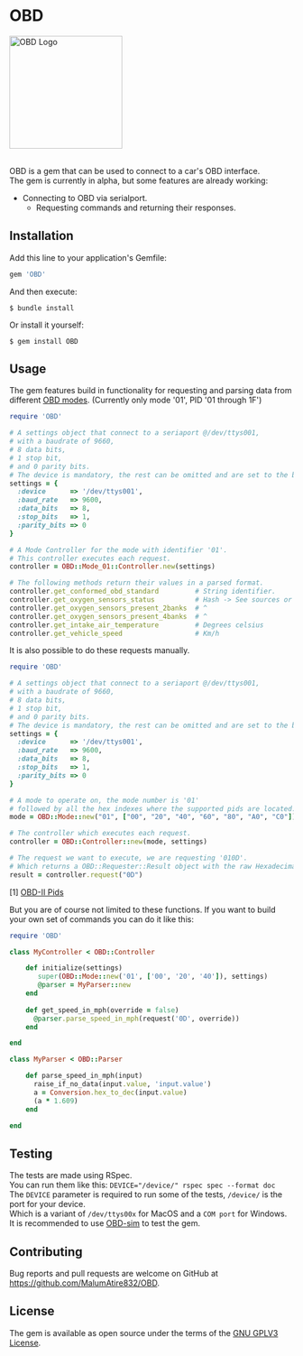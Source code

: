 # OBD


<img src="https://i.imgur.com/7I4CzOt.png" alt="OBD Logo" height="200"><br><br>

OBD is a gem that can be used to connect to a car's OBD interface.  
The gem is currently in alpha, but some features are already working:
- Connecting to OBD via serialport.
    - Requesting commands and returning their responses.

## Installation

Add this line to your application's Gemfile:

```ruby
gem 'OBD'
```

And then execute:

    $ bundle install

Or install it yourself:

    $ gem install OBD

## Usage

The gem features build in functionality for requesting and parsing data from different [OBD modes](https://en.wikipedia.org/wiki/OBD-II_PIDs#Mode_1_PID_1C).
(Currently only mode '01', PID '01 through 1F')

```ruby
require 'OBD'

# A settings object that connect to a seriaport @/dev/ttys001, 
# with a baudrate of 9660,
# 8 data bits, 
# 1 stop bit, 
# and 0 parity bits.
# The device is mandatory, the rest can be omitted and are set to the below default values. 
settings = {
  :device      => '/dev/ttys001',
  :baud_rate   => 9600,
  :data_bits   => 8,
  :stop_bits   => 1,
  :parity_bits => 0
}

# A Mode Controller for the mode with identifier '01'.
# This controller executes each request.
controller = OBD::Mode_01::Controller.new(settings)

# The following methods return their values in a parsed format.
controller.get_conformed_obd_standard         # String identifier.
controller.get_oxygen_sensors_status          # Hash -> See sources or API documentation.
controller.get_oxygen_sensors_present_2banks  # ^
controller.get_oxygen_sensors_present_4banks  # ^
controller.get_intake_air_temperature         # Degrees celsius
controller.get_vehicle_speed                  # Km/h
```

It is also possible to do these requests manually.

```ruby
require 'OBD'

# A settings object that connect to a seriaport @/dev/ttys001, 
# with a baudrate of 9660,
# 8 data bits, 
# 1 stop bit, 
# and 0 parity bits.
# The device is mandatory, the rest can be omitted and are set to the below default values. 
settings = {
  :device      => '/dev/ttys001',
  :baud_rate   => 9600,
  :data_bits   => 8,
  :stop_bits   => 1,
  :parity_bits => 0
}

# A mode to operate on, the mode number is '01' 
# followed by all the hex indexes where the supported pids are located. [1]
mode = OBD::Mode::new("01", ["00", "20", "40", "60", "80", "A0", "C0"])

# The controller which executes each request.
controller = OBD::Controller::new(mode, settings)

# The request we want to execute, we are requesting '010D'.
# Which returns a OBD::Requester::Result object with the raw Hexadecimal value.
result = controller.request("0D")
```
[1] [OBD-II Pids](https://en.wikipedia.org/wiki/OBD-II_PIDs)

But you are of course not limited to these functions.
If you want to build your own set of commands you can do it like this:

```ruby
require 'OBD'

class MyController < OBD::Controller

    def initialize(settings)
       super(OBD::Mode::new('01', ['00', '20', '40']), settings)
       @parser = MyParser::new
    end
    
    def get_speed_in_mph(override = false)
      @parser.parse_speed_in_mph(request('0D', override))
    end

end

class MyParser < OBD::Parser

    def parse_speed_in_mph(input)
      raise_if_no_data(input.value, 'input.value')
      a = Conversion.hex_to_dec(input.value)
      (a * 1.609)
    end

end
```


## Testing

The tests are made using RSpec.  
You can run them like this: `DEVICE="/device/" rspec spec --format doc`  
The `DEVICE` parameter is required to run some of the tests, `/device/` is the port for your device.   
Which is a variant of `/dev/ttys00x` for MacOS and a `COM port` for Windows.  
It is recommended to use [OBD-sim](https://icculus.org/obdgpslogger/obdsim.html) to test the gem.


## Contributing

Bug reports and pull requests are welcome on GitHub at https://github.com/MalumAtire832/OBD.


## License

The gem is available as open source under the terms of the [GNU GPLV3 License](https://www.gnu.org/licenses/gpl-3.0.nl.html).
